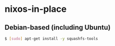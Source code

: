 # nixos-in-place

## Debian-based (including Ubuntu)
```bash
$ [sudo] apt-get install -y squashfs-tools
```
